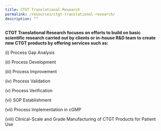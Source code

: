 ```yaml
---
title: CTGT Translational Research
permalink: /resources/ctgt-translational-research/
description: ""
---
```

**CTGT Translational Research focuses on efforts to build on basic scientific research carried out by clients or in-house R&amp;D team to create new CTGT products by offering services such as:**

(i) Process Gap Analysis

(ii) Process Development

(iii) Process Improvement

(iv) Process Validation

(v) Process Verification

(vi) SOP Establishment

(vii) Process Implementation in cGMP

(viii) Clinical-Scale and Grade Manufacturing of CTGT Products for Patient Use
